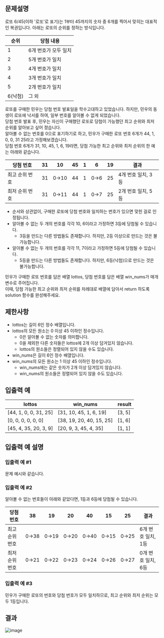 ## 문제설명
로또 6/45(이하 '로또'로 표기)는 1부터 45까지의 숫자 중 6개를 찍어서 맞히는 대표적인 복권입니다. 아래는 로또의 순위를 정하는 방식입니다.  

|순위|	당첨 내용|
|--|--|
|1	|6개 번호가 모두 일치|
|2	|5개 번호가 일치|
|3	|4개 번호가 일치|
|4	|3개 번호가 일치|
|5	|2개 번호가 일치|
|6(낙첨)|	그 외|

로또를 구매한 민우는 당첨 번호 발표일을 학수고대하고 있었습니다. 하지만, 민우의 동생이 로또에 낙서를 하여, 일부 번호를 알아볼 수 없게 되었습니다.  
당첨 번호 발표 후, 민우는 자신이 구매했던 로또로 당첨이 가능했던 최고 순위와 최저 순위를 알아보고 싶어 졌습니다.  
알아볼 수 없는 번호를 0으로 표기하기로 하고, 민우가 구매한 로또 번호 6개가 44, 1, 0, 0, 31 25라고 가정해보겠습니다.  
당첨 번호 6개가 31, 10, 45, 1, 6, 19라면, 당첨 가능한 최고 순위와 최저 순위의 한 예는 아래와 같습니다.  

|당첨 번호	|31	|10	|45	|1	|6	|19	|결과|
|--|--|--|--|--|--|--|--|
|최고 순위 번호	|31	|0→10	|44	|1	|0→6	|25	|4개 번호 일치, 3등|
|최저 순위 번호	|31	|0→11	|44	|1	|0→7	|25	|2개 번호 일치, 5등|

- 순서와 상관없이, 구매한 로또에 당첨 번호와 일치하는 번호가 있으면 맞힌 걸로 인정됩니다.   
- 알아볼 수 없는 두 개의 번호를 각각 10, 6이라고 가정하면 3등에 당첨될 수 있습니다.  
  - 3등을 만드는 다른 방법들도 존재합니다. 하지만, 2등 이상으로 만드는 것은 불가능합니다.  
- 알아볼 수 없는 두 개의 번호를 각각 11, 7이라고 가정하면 5등에 당첨될 수 있습니다.  
  - 5등을 만드는 다른 방법들도 존재합니다. 하지만, 6등(낙첨)으로 만드는 것은 불가능합니다.  

민우가 구매한 로또 번호를 담은 배열 lottos, 당첨 번호를 담은 배열 win_nums가 매개변수로 주어집니다.  
이때, 당첨 가능한 최고 순위와 최저 순위를 차례대로 배열에 담아서 return 하도록 solution 함수를 완성해주세요.

## 제한사항
- lottos는 길이 6인 정수 배열입니다.
- lottos의 모든 원소는 0 이상 45 이하인 정수입니다.
  - 0은 알아볼 수 없는 숫자를 의미합니다.
  - 0을 제외한 다른 숫자들은 lottos에 2개 이상 담겨있지 않습니다.
  - lottos의 원소들은 정렬되어 있지 않을 수도 있습니다.
- win_nums은 길이 6인 정수 배열입니다.
- win_nums의 모든 원소는 1 이상 45 이하인 정수입니다.
  - win_nums에는 같은 숫자가 2개 이상 담겨있지 않습니다.
  - win_nums의 원소들은 정렬되어 있지 않을 수도 있습니다.

## 입출력 예
|lottos|	win_nums	|result|
|--|--|--|
|[44, 1, 0, 0, 31, 25]	|[31, 10, 45, 1, 6, 19]	|[3, 5]|
|[0, 0, 0, 0, 0, 0]	|[38, 19, 20, 40, 15, 25]	|[1, 6]|
|[45, 4, 35, 20, 3, 9]	|[20, 9, 3, 45, 4, 35]	|[1, 1]|

## 입출력 예 설명
### 입출력 예 #1
문제 예시와 같습니다.

### 입출력 예 #2
알아볼 수 없는 번호들이 아래와 같았다면, 1등과 6등에 당첨될 수 있습니다.

|당첨 번호|	38|	19|	20|	40|	15|	25|	결과|
|--|--|--|--|--|--|--|--|
|최고 순위 번호	|0→38	|0→19	|0→20	|0→40	|0→15	|0→25	|6개 번호 일치, 1등|
|최저 순위 번호	|0→21	|0→22	|0→23	|0→24	|0→26	|0→27	|0개 번호 일치, 6등|
### 입출력 예 #3
민우가 구매한 로또의 번호와 당첨 번호가 모두 일치하므로, 최고 순위와 최저 순위는 모두 1등입니다.

## 결과
![image](https://github.com/user-attachments/assets/0fe60b4c-6d48-4e3f-8283-09ef953c686a)
